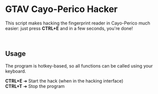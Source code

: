 # GTAV Cayo-Perico Hacker
This script makes hacking the fingerprint reader in Cayo-Perico much easier: just press **CTRL+E** and in a few seconds, you're done!

<br>

## Usage
The program is hotkey-based, so all functions can be called using your keyboard.

**CTRL+E** ➜ Start the hack (when in the hacking interface) <br>
**CTRL+T** ➜ Stop the program